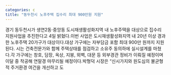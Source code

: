 ```yaml
---
categories: c
title: "동두천시 노후주택 집수리 최대 900만원 지원"
---
```

경기 동두천시가 생연2동·중앙동 도시재생활성화지역 내 노후주택을 대상으로 집수리 지원사업을 추진한다고 4일 밝혔다.이번 사업은 도시재생활성화지역 내 20년 이상 경과한 노후주택 20가구가 대상이다.대상 가구에는 자부담금 포함 최대 900만 원까지 지원된다. 시는 건축전문가와 함께 주택상태를 점검하고 소유주 동의하에 실시설계를 마쳤다.각 가구에는 창호, 담장, 옥상, 지붕, 외벽, 대문 등 외부경관 정비가 이뤄질 예정이며 이달 중 착공해 연말경 마무리될 예정이다.박형덕 시장은 “신시가지와 원도심의 불균형적 주거환경 여건을 개선하고 도